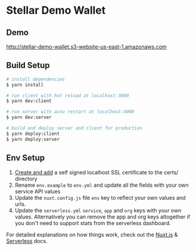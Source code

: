 # Stellar Demo Wallet

## Demo
http://stellar-demo-wallet.s3-website-us-east-1.amazonaws.com

## Build Setup

``` bash
# install dependencies
$ yarn install

# run client with hot reload at localhost:3000
$ yarn dev:client

# run server with auto restart at localhost:4000
$ yarn dev:server

# build and deploy server and client for production
$ yarn deploy:client
$ yarn deploy:server
```

## Env Setup

1. [Create and add](https://gist.github.com/tyvdh/8788ec74c2358fb72da79f5b8ff5af37) a self signed localhost SSL certificate to the certs/ directory
2. Rename `env.example` to `env.yml` and update all the fields with your own service API values
3. Update the `nuxt.config.js` file `env` key to reflect your own values and urls.
4. Update the `serverless.yml` `service`, `app` and `org` keys with your own values. Alternatively you can remove the app and org keys altogether if you don't need to support stats from the serverless dashboard.

For detailed explanations on how things work, check out the [Nuxt.js](https://nuxtjs.org) & [Serverless](https://serverless.com/) docs.
